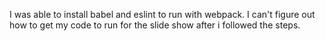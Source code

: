 I was able to install babel and eslint to run with webpack.
I can't figure out how to get my code to run for the slide show
after i followed the steps.